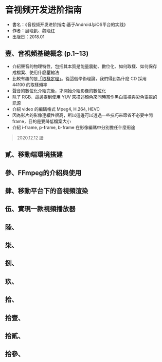 # 音视频开发进阶指南

- 書名：《音视频开发进阶指南:基于Android与iOS平台的实践》
- 作者：展晓凯、魏晓红
- 出版日：2018.01



## 壹、音視頻基礎概念 (p.1~13)

- 介紹聲音的物理特性，包括其本質是能量震動、數位化、如何取樣、如何保存成檔案、使用什麼壓縮法
- 比較有趣的是[「取樣定理」](https://zh.wikipedia.org/zh-tw/采样定理)。從這個學術理論，我們得到為什麼 CD 採用 44100 的取樣頻率
- 聲音的數位化介紹完後，才開始介紹影像的數位化
- 除了 RGB，這邊提到使用 YUV 來描述顏色來同時當作黑白電視與彩色電視的訊源
- 介紹 video 的編碼格式 Mpeg4, H.264, HEVC
- 因為影片的影像連續性很高，所以這邊可以透過一些技巧來節省不必要中間 frame，目的是要降低檔案大小
- 介紹 i-frame, p-frame, b-frame 在影像編碼中分別擔任什麼用途

> 2020.12.12 讀

## 貳、移動端環境搭建

## 參、FFmpeg的介紹與使用

## 肆、移動平台下的音視頻渲染

## 伍、實現一款視頻播放器

## 陸、

## 柒、

## 捌、

## 玖、

## 拾、

## 拾壹、

## 拾貳、

## 拾參、
